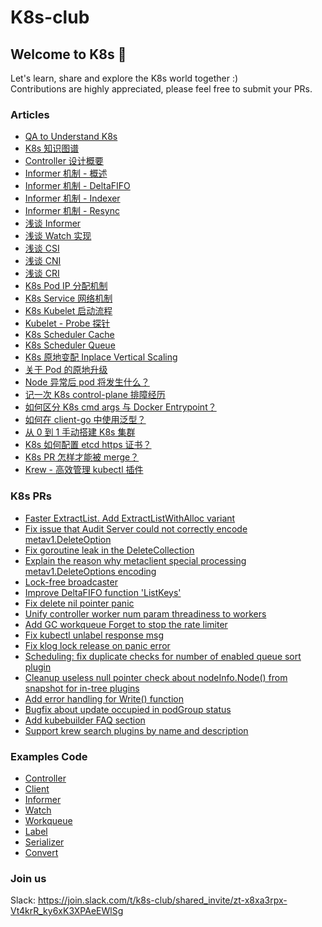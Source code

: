 # K8s-club
## Welcome to K8s 👋
Let's learn, share and explore the K8s world together :)
<br>
Contributions are highly appreciated, please feel free to submit your PRs.

### Articles
- [QA to Understand K8s](./articles/QA%20to%20Understand%20K8s.md)
- [K8s 知识图谱](./articles/K8s%20系列(一)%20-%20知识图谱.md)
- [Controller 设计概要](./articles/如何编写%20K8s-Controller.md)
- [Informer 机制 - 概述](./articles/Informer机制%20-%20概述.md)
- [Informer 机制 - DeltaFIFO](./articles/Informer机制%20-%20DeltaFIFO.md)
- [Informer 机制 - Indexer](./articles/Informer机制%20-%20Indexer.md)
- [Informer 机制 - Resync](./articles/Informer机制%20-%20Resync.md)
- [浅谈 Informer](./articles/K8s%20系列(四)%20-%20浅谈%20Informer.md)
- [浅谈 Watch 实现](./articles/浅谈%20K8s%20Watch%20实现.md)
- [浅谈 CSI](./articles/K8s%20系列(五)%20-%20浅谈%20CSI.md)
- [浅谈 CNI](./articles/K8s%20系列(六)%20-%20浅谈%20CNI.md)
- [浅谈 CRI](./articles/浅谈%20K8s%20CRI.md)
- [K8s Pod IP 分配机制](./articles/K8s%20Pod%20IP%20分配机制.md)
- [K8s Service 网络机制](./articles/K8s%20Service%20网络机制.md)
- [K8s Kubelet 启动流程](./articles/K8s%20Kubelet%20启动流程.md)
- [Kubelet - Probe 探针](./articles/Kubelet%20-%20Probe%20探针.md)
- [K8s Scheduler Cache](./articles/K8s%20Scheduler%20Cache.md)
- [K8s Scheduler Queue](./articles/K8s%20Scheduler%20Queue.md)
- [K8s 原地变配 Inplace Vertical Scaling](./articles/K8s%20原地变配%20Inplace%20Vertical%20Scaling.md)
- [关于 Pod 的原地升级](./articles/关于%20Pod%20的原地升级.md)
- [Node 异常后 pod 将发生什么？](./articles/Node%20异常后%20pod%20将发生什么？.md)
- [记一次 K8s control-plane 排障经历](./articles/抓虫日记%20-%20kube-apiserver.md)
- [如何区分 K8s cmd args 与 Docker Entrypoint？](./articles/如何区分%20K8s%20cmd%20args%20与%20Docker%20Entrypoint？.md)
- [如何在 client-go 中使用泛型？](./articles/如何在%20client-go%20中使用泛型？.md)
- [从 0 到 1 手动搭建 K8s 集群](./articles/从%200%20到%201%20手动搭建%20K8s%20集群.md)
- [K8s 如何配置 etcd https 证书？](./articles/K8s%20系列(三)%20-%20如何配置%20etcd%20https%20证书？.md)
- [K8s PR 怎样才能被 merge？](./articles/K8s%20系列(二)%20-%20K8s%20PR%20怎样才能被%20merge？.md)
- [Krew - 高效管理 kubectl 插件](./articles/Krew%20-%20高效管理%20kubectl%20插件.md)

### K8s PRs
- [Faster ExtractList. Add ExtractListWithAlloc variant](https://github.com/kubernetes/kubernetes/pull/113362)
- [Fix issue that Audit Server could not correctly encode metav1.DeleteOption](https://github.com/kubernetes/kubernetes/pull/110110)
- [Fix goroutine leak in the DeleteCollection](https://github.com/kubernetes/kubernetes/pull/105606)
- [Explain the reason why metaclient special processing metav1.DeleteOptions encoding](https://github.com/kubernetes/kubernetes/pull/104573)
- [Lock-free broadcaster](https://github.com/kubernetes/kubernetes/pull/91602)
- [Improve DeltaFIFO function 'ListKeys'](https://github.com/kubernetes/kubernetes/pull/104725)
- [Fix delete nil pointer panic](https://github.com/kubernetes/kubernetes/pull/103232)
- [Unify controller worker num param threadiness to workers](https://github.com/kubernetes/kubernetes/pull/104231)
- [Add GC workqueue Forget to stop the rate limiter](https://github.com/kubernetes/kubernetes/pull/106029)
- [Fix kubectl unlabel response msg](https://github.com/kubernetes/kubernetes/pull/104372)
- [Fix klog lock release on panic error](https://github.com/kubernetes/klog/pull/272)
- [Scheduling: fix duplicate checks for number of enabled queue sort plugin](https://github.com/kubernetes/kubernetes/pull/110167)
- [Cleanup useless null pointer check about nodeInfo.Node() from snapshot for in-tree plugins](https://github.com/kubernetes/kubernetes/pull/117834)
- [Add error handling for Write() function](https://github.com/kubernetes/kubernetes/pull/105995)
- [Bugfix about update occupied in podGroup status](https://github.com/kubernetes-sigs/scheduler-plugins/pull/360)
- [Add kubebuilder FAQ section](https://github.com/kubernetes-sigs/kubebuilder/pull/3044)
- [Support krew search plugins by name and description](https://github.com/kubernetes-sigs/krew/pull/799)

### Examples Code
- [Controller](./demo/examples/controller)
- [Client](./demo/examples/client)
- [Informer](./demo/examples/informer)
- [Watch](./demo/examples/watch)
- [Workqueue](./demo/examples/workqueue)
- [Label](./demo/examples/label)
- [Serializer](./demo/examples/serializer)
- [Convert](./demo/examples/convert-type)

### Join us
Slack: https://join.slack.com/t/k8s-club/shared_invite/zt-x8xa3rpx-Vt4krR_ky6xK3XPAeEWlSg
